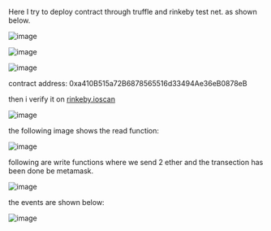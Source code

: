 Here I try to deploy contract through truffle and rinkeby test net.
as shown below.

![image](https://user-images.githubusercontent.com/92707096/175762575-a9600530-8c78-407d-a5a5-8620833d4efc.png)

![image](https://user-images.githubusercontent.com/92707096/175762411-104187c6-b98a-4890-84ec-d571009c08a6.png)

![image](https://user-images.githubusercontent.com/92707096/175762528-0b6dde58-59c4-4d5d-98e5-e47cbac34ba2.png)

contract address: 0xa410B515a72B6878565516d33494Ae36eB0878eB

then i verify it on [rinkeby.ioscan](https://rinkeby.etherscan.io/tx/0x41e12d2632e893c63d5ed1ae97f8be3d09ac00f7130423e9499b422d0bc7c76d)

![image](https://user-images.githubusercontent.com/92707096/175762689-835eeeb6-616c-4556-87b8-b544eb5761cb.png)

the following image shows the read function:

![image](https://user-images.githubusercontent.com/92707096/175762799-9f8ba7e2-db54-4ebf-a775-c5cf3f344738.png)

following are write functions where we send 2 ether and the transection has been done be metamask.

![image](https://user-images.githubusercontent.com/92707096/175763039-bf279953-e888-44b6-989e-2f53320095b7.png)

the events are shown below:

![image](https://user-images.githubusercontent.com/92707096/175763190-012f095e-827b-4c36-835a-d273f99f4cea.png)
